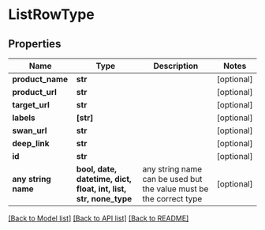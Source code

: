 # ListRowType


## Properties
Name | Type | Description | Notes
------------ | ------------- | ------------- | -------------
**product_name** | **str** |  | [optional] 
**product_url** | **str** |  | [optional] 
**target_url** | **str** |  | [optional] 
**labels** | **[str]** |  | [optional] 
**swan_url** | **str** |  | [optional] 
**deep_link** | **str** |  | [optional] 
**id** | **str** |  | [optional] 
**any string name** | **bool, date, datetime, dict, float, int, list, str, none_type** | any string name can be used but the value must be the correct type | [optional]

[[Back to Model list]](../README.md#documentation-for-models) [[Back to API list]](../README.md#documentation-for-api-endpoints) [[Back to README]](../README.md)


